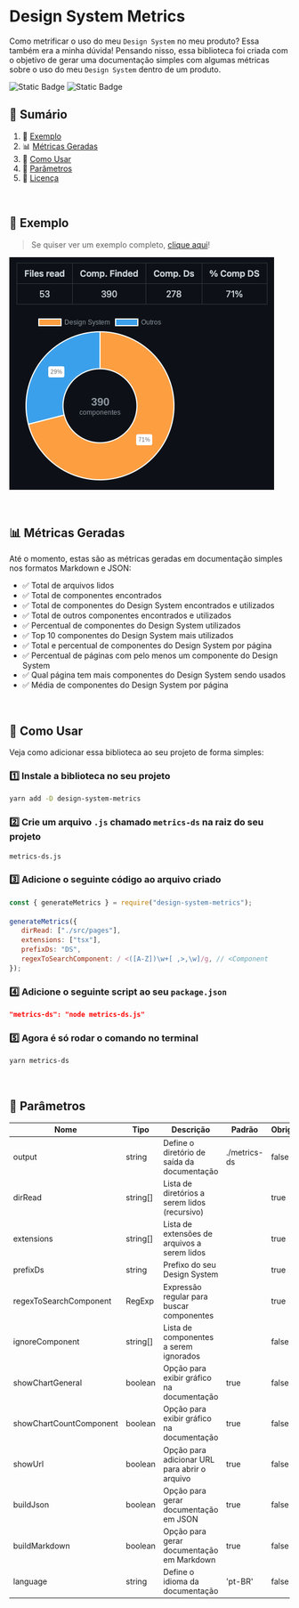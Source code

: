 # Design System Metrics

Como metrificar o uso do meu `Design System` no meu produto? Essa também era a minha dúvida! Pensando nisso, essa biblioteca foi criada com o objetivo de gerar uma documentação simples com algumas métricas sobre o uso do meu `Design System` dentro de um produto.

<div>
   <img alt="Static Badge" src="https://img.shields.io/badge/versão-1.0.0-blue">
   <img alt="Static Badge" src="https://img.shields.io/badge/design_system-green">   
</div>

## 📖 Sumário

1. 📌 [Exemplo](#-exemplo)
2. 📊 [Métricas Geradas](#-métricas-geradas)
3. 🚀 [Como Usar](#-como-usar)
4. 🎤 [Parâmetros](#-parâmetros)
5. 📝 [Licença](./LICENSE.md)

<br/>

## 📌 Exemplo

> Se quiser ver um exemplo completo, [clique aqui](src/assets/metrics-ds/METRICS.md)!

![Exemplo de documentação gerada](src/assets/example.png)

<br/>

## 📊 Métricas Geradas

Até o momento, estas são as métricas geradas em documentação simples nos formatos Markdown e JSON:

-  ✅ Total de arquivos lidos
-  ✅ Total de componentes encontrados
-  ✅ Total de componentes do Design System encontrados e utilizados
-  ✅ Total de outros componentes encontrados e utilizados
-  ✅ Percentual de componentes do Design System utilizados
-  ✅ Top 10 componentes do Design System mais utilizados
-  ✅ Total e percentual de componentes do Design System por página
-  ✅ Percentual de páginas com pelo menos um componente do Design System
-  ✅ Qual página tem mais componentes do Design System sendo usados
-  ✅ Média de componentes do Design System por página

<br/>

## 🚀 Como Usar

Veja como adicionar essa biblioteca ao seu projeto de forma simples:

### 1️⃣ Instale a biblioteca no seu projeto

```sh
yarn add -D design-system-metrics
```

### 2️⃣ Crie um arquivo `.js` chamado `metrics-ds` na raiz do seu projeto

```sh
metrics-ds.js
```

### 3️⃣ Adicione o seguinte código ao arquivo criado

```js
const { generateMetrics } = require("design-system-metrics");

generateMetrics({
   dirRead: ["./src/pages"],
   extensions: ["tsx"],
   prefixDs: "DS",
   regexToSearchComponent: / <([A-Z])\w+[ ,>,\w]/g, // <Component
});
```

### 4️⃣ Adicione o seguinte script ao seu `package.json`

```json
"metrics-ds": "node metrics-ds.js"
```

### 5️⃣ Agora é só rodar o comando no terminal

```sh
yarn metrics-ds
```

<br/>

## 🎤 Parâmetros

| Nome                    | Tipo     | Descrição                                     | Padrão       | Obrigatório |
| ----------------------- | -------- | --------------------------------------------- | ------------ | ----------- |
| output                  | string   | Define o diretório de saída da documentação   | ./metrics-ds | false       |
| dirRead                 | string[] | Lista de diretórios a serem lidos (recursivo) |              | true        |
| extensions              | string[] | Lista de extensões de arquivos a serem lidos  |              | true        |
| prefixDs                | string   | Prefixo do seu Design System                  |              | true        |
| regexToSearchComponent  | RegExp   | Expressão regular para buscar componentes     |              | true        |
| ignoreComponent         | string[] | Lista de componentes a serem ignorados        |              | false       |
| showChartGeneral        | boolean  | Opção para exibir gráfico na documentação     | true         | false       |
| showChartCountComponent | boolean  | Opção para exibir gráfico na documentação     | true         | false       |
| showUrl                 | boolean  | Opção para adicionar URL para abrir o arquivo | true         | false       |
| buildJson               | boolean  | Opção para gerar documentação em JSON         | true         | false       |
| buildMarkdown           | boolean  | Opção para gerar documentação em Markdown     | true         | false       |
| language                | string   | Define o idioma da documentação               | 'pt-BR'      | false       |

